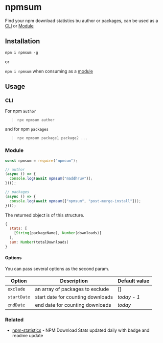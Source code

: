 # npmsum

Find your npm download statistics bu author or packages, can be used as a [CLI](#cli) or [Module](#module)

## Installation

`npm i npmsum -g`

or

`npm i npmsum`
when consuming as a [module](#module)

## Usage

### CLI

For npm `author`

> `npx npmsum author`

and for npm `packages`

> `npx npmsum package1 package2 ...`

### Module

```js
const npmsum = require("npmsum");

// author
(async () => {
  console.log(await npmsum("maddhruv"));
})();

// packages
(async () => {
  console.log(await npmsum(["npmsum", "post-merge-install"]));
})();
```

The returned object is of this structure.

```js
{
  stats: [
    [String(packageName), Number(downloads)]
  ],
  sum: Number(totalDownloads)
}
```

#### Options

You can pass several options as the second param.

| Option      | Description                       | Default value |
| ----------- | --------------------------------- | ------------- |
| `exclude`   | an array of packages to exclude   | []            |
| `startDate` | start date for counting downloads | _today - 1_   |
| `endDate`   | end date for counting downloads   | _today_       |

### Related

- [npm-statistics](https://github.com/cleartax/npm-statistics) - NPM Download Stats updated daily with badge and readme update
